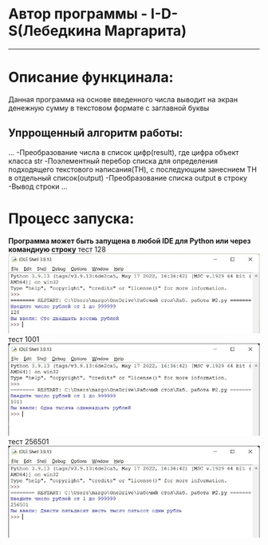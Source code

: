# Автор программы - **I-D-S**(__Лебедкина Маргарита__)
____
# Описание функцинала:
Данная программа на основе введенного числа выводит на экран денежную сумму в текстовом формате с заглавной буквы
## Упррощенный алгоритм работы:
...
-Преобразование числа в список цифр(result), где цифра объект класса str
-Поэлементный перебор списка для определения подходящего текстового написания(ТН), с последующим занеснием ТН в отдельный список(output)
-Преобразование списка output в строку
-Вывод строки
...
# Процесс запуска:
**Программа может быть запущена в любой IDE для Python или через командную строку**
тест 128
![Иллюстрация к проекту](https://github.com/mldreamh/-/blob/main/128.jpg)
тест 1001
![Иллюстрация к проекту](https://github.com/mldreamh/-/blob/main/1011.jpg)
тест 256501
![Иллюстрация к проекту](https://github.com/mldreamh/-/blob/main/256501.jpg)
